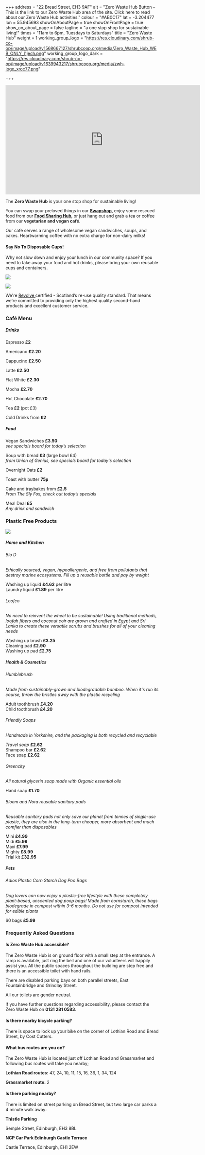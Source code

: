 +++
address = "22 Bread Street, EH3 9AF"
alt = "Zero Waste Hub Button – This is the link to our Zero Waste Hub area of the site. Click here to read about our Zero Waste Hub activities."
colour = "#AB0C17"
lat = -3.204477
lon = 55.945693
showOnAboutPage = true
showOnFrontPage = true
show_on_about_page = false
tagline = "a one stop shop for sustainable living!"
times = "11am to 6pm, Tuesdays to Saturdays"
title = "Zero Waste Hub"
weight = 1
working_group_logo = "https://res.cloudinary.com/shrub-co-op/image/upload/v1568667127/shrubcoop.org/media/Zero_Waste_Hub_WEB_ONLY_l1jech.png"
working_group_logo_dark = "https://res.cloudinary.com/shrub-co-op/image/upload/v1639943217/shrubcoop.org/media/zwh-logo_xroc77.png"

+++

<iframe title="vimeo-player" src="https://player.vimeo.com/video/638350700?h=2548060211" width="640" height="360" frameborder="0" allowfullscreen></iframe>

The **Zero Waste Hub** is your one stop shop for sustainable living!

You can swap your preloved things in our [**Swapshop**](https://www.shrubcoop.org//working-groups/swapshop/), enjoy some rescued food from our [**Food Sharing Hub**](https://www.shrubcoop.org//working-groups/food-sharing-hub/), or just hang out and grab a tea or coffee from our **vegetarian and vegan café**.

Our café serves a range of wholesome vegan sandwiches, soups, and cakes. Heartwarming coffee with no extra charge for non-dairy milks!

#### Say No To Disposable Cups!

Why not slow down and enjoy your lunch in our community space? If you need to take away your food and hot drinks, please bring your own reusable cups and containers.

![](https://res.cloudinary.com/shrub-co-op/image/upload/v1576366686/shrubcoop.org/media/zero_waste_hub_website_pctxow.png)

![](https://res.cloudinary.com/shrub-co-op/image/upload/v1576369229/shrubcoop.org/media/revolve_website_gx3uvf.png)

We're [Revolve ](https://www.zerowastescotland.org.uk/revolve)certified - Scotland’s re-use quality standard. That means we're committed to providing only the highest quality second-hand products and excellent customer service.

### Café Menu

##### Drinks

Espresso **£2**

Americano **£2.20**

Cappucino **£2.50**

Latte **£2.50**

Flat White **£2.30**

Mocha **£2.70**

Hot Chocolate **£2.70**

Tea **£2** (pot £3)

Cold Drinks from **£2**

##### Food

Vegan Sandwiches **£3.50**  
_see specials board for today’s selection_

Soup with bread **£3** (large bowl £4)  
_from Union of Genius, see specials board for today's selection_

Overnight Oats **£2**

Toast with butter **75p**

Cake and traybakes from **£2.5**  
_From The Sly Fox, check out today’s specials_

Meal Deal **£5**  
_Any drink and sandwich_

### Plastic Free Products

![](https://res.cloudinary.com/shrub-co-op/image/upload/v1576367835/shrubcoop.org/media/zw_products_website_1_szkrgc.png)

##### Home and Kitchen

###### Bio D

_Ethically sourced, vegan, hypoallergenic, and free from pollutants that destroy marine ecosystems. Fill up a reusable bottle and pay by weight_

Washing up liquid **£4.62** per litre  
Laundry liquid **£1.89** per litre

###### Loofco

_No need to reinvent the wheel to be sustainable! Using traditional methods, loofah fibers and coconut coir are grown and crafted in Egypt and Sri Lanka to create these versatile scrubs and brushes for all of your cleaning needs_

Washing up brush **£3.25**  
Cleaning pad **£2.90**  
Washing up pad **£2.75**

##### Health & Cosmetics

###### Humblebrush

_Made from sustainably-grown and biodegradable bamboo. When it's run its course, throw the bristles away with the plastic recycling_

Adult toothbrush **£4.20**  
Child toothbrush **£4.20**

###### Friendly Soaps

_Handmade in Yorkshire, and the packaging is both recycled and recyclable_

_Travel soap_ **£2.62**  
Shampoo bar **£2.62**  
Face soap **£2.62**

###### Greencity

_All natural glycerin soap made with Organic essential oils_

Hand soap **£1.70**

###### Bloom and Nora reusable sanitary pads

_Reusable sanitary pads not only save our planet from tonnes of single-use plastic, they are also in the long-term cheaper, more absorbent and much comfier than disposables_

Mini **£4.99**  
Midi **£5.99**  
Maxi **£7.99**  
Mighty **£8.99**  
Trial kit **£32.95**

##### Pets

###### Adios Plastic Corn Starch Dog Poo Bags

_Dog lovers can now enjoy a plastic-free lifestyle with these completely plant-based, unscented dog poop bags! Made from cornstarch, these bags biodegrade in compost within 3-6 months. Do not use for compost intended for edible plants_

60 bags **£5.99**

### Frequently Asked Questions

#### Is Zero Waste Hub accessible?

The Zero Waste Hub is on ground floor with a small step at the entrance. A ramp is available, just ring the bell and one of our volunteers will happily assist you. All the public spaces throughout the building are step free and there is an accessible toilet with hand rails.

There are disabled parking bays on both parallel streets, East Fountainbridge and Grindlay Street.

All our toilets are gender neutral.

If you have further questions regarding accessibility, please contact the Zero Waste Hub on **0131 281 0583**.

#### Is there nearby bicycle parking?

There is space to lock up your bike on the corner of Lothian Road and Bread Street, by Cost Cutters.

#### What bus routes are you on?

The Zero Waste Hub is located just off Lothian Road and Grassmarket and following bus routes will take you nearby;

**Lothian Road routes:** 47, 24, 10, 11, 15, 16, 36, 1, 34, 124

**Grassmarket route:** 2

#### Is there parking nearby?

There is limited on street parking on Bread Street, but two large car parks a 4 minute walk away:

**Thistle Parking**

Semple Street, Edinburgh, EH3 8BL

**NCP Car Park Edinburgh Castle Terrace**

Castle Terrace, Edinburgh, EH1 2EW